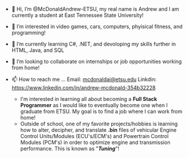 - 👋 Hi, I’m @McDonaldAndrew-ETSU, my real name is Andrew and I am currently a student at East Tennessee State University!
- 👀 I’m interested in video games, cars, computers, phyisical fitness, and programming!
- 🌱 I’m currently learning C#, .NET, and devoloping my skills further in HTML, Java, and SQL  
- 💞️ I’m looking to collaborate on internships or job opportunities working from home!
- 📫 How to reach me ...  Email: mcdonaldai@etsu.edu    Linkdin: https://www.linkedin.com/in/andrew-mcdonald-354b32228

   - I'm interested in learning all about becoming a **Full Stack Programmer** as I would like to eventually become one when I graduate from ETSU.  My goal is to find a 
job where I can work from home!
   - Outside of school, one of my favorite projects/hobbies is learning how to alter, decipher, and translate **.bin** files of vehicular Engine Control Units/Modules (ECU's/ECM's) and 
Powertrain Control Modules (PCM's) in order to optimize engine and transmission performance.  This is known as "***Tuning***"!

<!---
McDonaldAndrew-ETSU/McDonaldAndrew-ETSU is a ✨ special ✨ repository because its `README.md` (this file) appears on your GitHub profile.
You can click the Preview link to take a look at your changes.
--->
